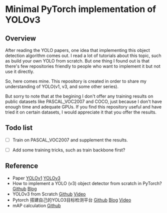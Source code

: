 # Minimal PyTorch implementation of YOLOv3 

## Overview
After reading the YOLO papers,
one idea that implementing this object detection algorithm comes out. 
I read a lot of tutorials about this topic, such as build your own YOLO from scratch.
But one thing I found out is that there's few repositories friendly to people who want to implement it but not use it directly.

So, here comes mine. 
This repository is created in order to share my understanding of YOLO(v1, v3, and some other series).

But sorry to note that at the begining I don't offer any training results on public datasets like PASCAL_VOC2007 and COCO, 
just because I don't have enough time and adequate GPUs.
If you find this repository useful and have tried it on certain datasets, 
I would appreciate it that you offer the results.

## Todo list

- [ ] Train on PASCAL_VOC2007 and supplement the results.

- [ ] Add some training tricks, such as train backbone first?

## Reference
- Paper [YOLOv1](https://arxiv.org/abs/1506.02640) [YOLOv3](https://arxiv.org/abs/1804.02767)
- How to implement a YOLO (v3) object detector from scratch in PyTorch? [Github](https://github.com/ayooshkathuria/pytorch-yolo-v3) [Blog](https://blog.paperspace.com/how-to-implement-a-yolo-object-detector-in-pytorch/)
- YOLOv3 from Scratch [Github](https://github.com/aladdinpersson/Machine-Learning-Collection/tree/master/ML/Pytorch/object_detection/YOLOv3) [Video](https://www.youtube.com/watch?v=Grir6TZbc1M)
- Pytorch 搭建自己的YOLO3目标检测平台 [Github](https://github.com/bubbliiiing/yolo3-pytorch) [Blog](https://blog.csdn.net/weixin_44791964/article/details/105310627) [Video](https://www.bilibili.com/video/BV1Hp4y1y788?from=search&seid=18024492462159540693&spm_id_from=333.337.0.0)
- mAP calculation [Github](https://github.com/Cartucho/mAP)
